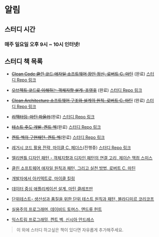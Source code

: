 # 알림

## 스터디 시간
### 매주 일요일 오후 9시 ~ 10시 인터넷!

## 스터디 책 목록
- ~~[Clean Code 클린 코드,애자일 소프트웨어 장인 정신, 로버트 C. 마틴](https://book.naver.com/bookdb/book_detail.nhn?bid=7390287)~~ (완료) [스터디 Repo 링크](https://github.com/WBBookStudy/CleanCodeStudy)
- ~~[오브젝트 코드로 이해하는 객체지향 설계, 조영호](https://book.naver.com/bookdb/book_detail.nhn?bid=15007773)~~ (완료) [스터디 Repo 링크](https://github.com/WBBookStudy/Object)
- ~~[Clean Architecture 소프트웨어 구조와 설계의 원칙, 로버트 C. 마틴](https://book.naver.com/bookdb/book_detail.naver?bid=15303798)~~ (완료) [스터디 Repo 링크](https://github.com/WBBookStudy/CleanArchitectureStudy)
- ~~[리팩터링, 마틴 파울러](https://book.naver.com/bookdb/book_detail.nhn?bid=16311029)~~(완료) [스터디 Repo 링크](https://github.com/WBBookStudy/RefactoringStudy)
- ~~[테스트 주도 개발, 켄트 벡](https://book.naver.com/bookdb/book_detail.naver?bid=7443642)~~(완료) [스터디 Repo 링크](https://github.com/WBBookStudy/TDDBookStudy)
- ~~[켄트 벡의 구현패턴, 켄트 벡](https://book.naver.com/bookdb/book_detail.nhn?bid=4392142)~~(완료) [스터디 Repo 링크](https://github.com/WBBookStudy/ImplementationPatternsStudy)
- [레거시 코드 활용 전략, 마이클 C. 페더스](https://book.naver.com/bookdb/book_detail.nhn?bid=14032002)(진행중) [스터디 Repo 링크](https://github.com/WBBookStudy/WorkingEffectivelyWithLegacyCode)
- [엘리멘틀 디자인 패턴 - 객체지향과 디자인 패턴의 연결 고리, 제이슨 맥컴 스미스](https://book.naver.com/bookdb/book_detail.nhn?bid=7202641)
- [클린 소프트웨어 애자일 원칙과 패턴, 그리고 실천 방법, 로버트 C. 마틴](https://book.naver.com/bookdb/book_detail.nhn?bid=12035385)
- [개발자에서 아키텍트로, 마이클 킬링](https://book.naver.com/bookdb/book_detail.nhn?bid=20568444)
- [데이터 중심 애플리케이션 설계, 마틴 클레프만](https://book.naver.com/bookdb/book_detail.nhn?bid=13483879)
- [단위테스트- 생산성과 품질을 위한 단위 테스트 원칙과 패턴, 블라디미르 코리코프](https://book.naver.com/bookdb/book_detail.naver?bid=21115809)
- [실용주의 프로그래머, 데이비드 토머스, 앤드류 헌트](https://book.naver.com/bookdb/book_detail.nhn?bid=21510061)

- [익스트림 프로그래밍, 켄트 벡, 신시아 안드레스](https://book.naver.com/bookdb/book_detail.nhn?bid=2497945)
> 이 외에 스터디 하고싶은 책이 있다면 자유롭게 추가해주세요.


